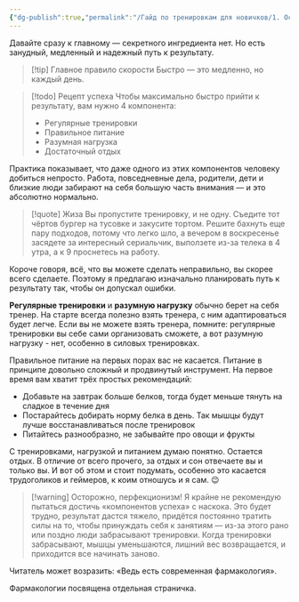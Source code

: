 ```yaml
---
{"dg-publish":true,"permalink":"/Гайд по тренировкам для новичков/1. Основная часть/1. Ключ к результату/"}
---
```




Давайте сразу к главному — секретного ингредиента нет. Но есть занудный, медленный и надежный путь к результату.

> [!tip] Главное правило скорости
>  Быстро — это медленно, но каждый день.

> [!todo] Рецепт успеха
> Чтобы максимально быстро прийти к результату, вам нужно 4 компонента:
> - Регулярные тренировки
> - Правильное питание
> - Разумная нагрузка
> - Достаточный отдых

Практика показывает, что даже одного из этих компонентов человеку добиться непросто. Работа, повседневные дела, родители, дети и близкие люди забирают на себя большую часть внимания — и это абсолютно нормально. 

> [!quote] Жиза
>  Вы пропустите тренировку, и не одну. Съедите тот чёртов бургер на тусовке и закусите тортом. Решите бахнуть еще пару подходов, потому что легко шло, а вечером в воскресенье засядете за интересный сериальчик, выползете из-за телека в 4 утра, а к 9 проснетесь на работу. 

Короче говоря, всё, что вы можете сделать неправильно, вы скорее всего сделаете. Поэтому я предлагаю изначально планировать путь к результату так, чтобы он допускал ошибки.

**Регулярные тренировки** и **разумную нагрузку** обычно берет на себя тренер. На старте всегда полезно взять тренера, с ним адаптироваться будет легче. Если вы не можете взять тренера, помните: регулярные тренировки вы себе сами организовать сможете, а вот разумную нагрузку - нет, особенно в силовых тренировках.  

Правильное питание на первых порах вас не касается. Питание в принципе довольно сложный и продвинутый инструмент. На первое время вам хватит трёх простых рекомендаций:
- Добавьте на завтрак больше белков, тогда будет меньше тянуть на сладкое в течение дня
- Постарайтесь добирать норму белка в день. Так мышцы будут лучше восстанавливаться после тренировок
- Питайтесь разнообразно, не забывайте про овощи и фрукты

С тренировками, нагрузкой и питанием думаю понятно. Остается отдых. В отличие от всего прочего, за отдых и сон отвечаете вы и только вы. И вот об этом и стоит подумать, особенно это касается трудоголиков и геймеров, к коим отношусь и я сам. 😉 

> [!warning] Осторожно, перфекционизм!
>  Я крайне не рекомендую пытаться достичь «компонентов успеха» с наскока. Это будет трудно, результат дастся тяжело, придётся постоянно тратить силы на то, чтобы принуждать себя к занятиям — из-за этого рано или поздно люди забрасывают тренировки. Когда тренировки забрасывают, мышцы уменьшаются, лишний вес возвращается, и приходится все начинать заново.



Читатель может возразить: «Ведь есть современная фармакология». 

Фармакологии посвящена отдельная страничка.
